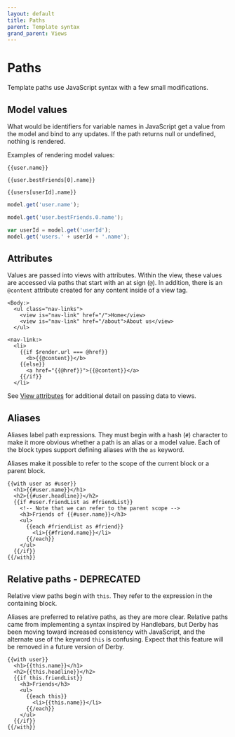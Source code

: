 ```yaml
---
layout: default
title: Paths
parent: Template syntax
grand_parent: Views
---
```


# Paths

Template paths use JavaScript syntax with a few small modifications.

## Model values

What would be identifiers for variable names in JavaScript get a value from the model and bind to any updates. If the path returns null or undefined, nothing is rendered.

Examples of rendering model values:

```derby
{{user.name}}

{{user.bestFriends[0].name}}

{{users[userId].name}}
```

```js
model.get('user.name');

model.get('user.bestFriends.0.name');

var userId = model.get('userId');
model.get('users.' + userId + '.name');
```

## Attributes

Values are passed into views with attributes. Within the view, these values are accessed via paths that start with an at sign (`@`). In addition, there is an `@content` attribute created for any content inside of a view tag.

```derby
<Body:>
  <ul class="nav-links">
    <view is="nav-link" href="/">Home</view>
    <view is="nav-link" href="/about">About us</view>
  </ul>

<nav-link:>
  <li>
    {{if $render.url === @href}}
      <b>{{@content}}</b>
    {{else}}
      <a href="{{@href}}">{{@content}}</a>
    {{/if}}
  </li>
```

See [View attributes](view-attributes) for additional detail on passing data to views.

## Aliases

Aliases label path expressions. They must begin with a hash (`#`) character to make it more obvious whether a path is an alias or a model value. Each of the block types support defining aliases with the `as` keyword.

Aliases make it possible to refer to the scope of the current block or a parent block.

```derby
{{with user as #user}}
  <h1>{{#user.name}}</h1>
  <h2>{{#user.headline}}</h2>
  {{if #user.friendList as #friendList}}
    <!-- Note that we can refer to the parent scope -->
    <h3>Friends of {{#user.name}}</h3>
    <ul>
      {{each #friendList as #friend}}
        <li>{{#friend.name}}</li>
      {{/each}}
    </ul>
  {{/if}}
{{/with}}
```

## Relative paths - DEPRECATED

Relative view paths begin with `this`. They refer to the expression in the containing block.

Aliases are preferred to relative paths, as they are more clear. Relative paths came from implementing a syntax inspired by Handlebars, but Derby has been moving toward increased consistency with JavaScript, and the alternate use of the keyword `this` is confusing. Expect that this feature will be removed in a future version of Derby.

```derby
{{with user}}
  <h1>{{this.name}}</h1>
  <h2>{{this.headline}}</h2>
  {{if this.friendList}}
    <h3>Friends</h3>
    <ul>
      {{each this}}
        <li>{{this.name}}</li>
      {{/each}}
    </ul>
  {{/if}}
{{/with}}
```
